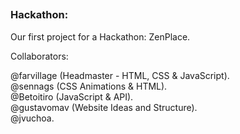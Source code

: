 ##
### Hackathon:
Our first project for a Hackathon: ZenPlace.

  Collaborators: <br/>

  @farvillage (Headmaster - HTML, CSS & JavaScript). <br>
  @sennags (CSS Animations & HTML). <br>
  @Betoitiro (JavaScript & API). <br>
  @gustavomav (Website Ideas and Structure). <br>
  @jvuchoa. <br>
##
